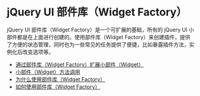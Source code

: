 # jQuery UI 部件库（Widget Factory）

jQuery UI 部件库（Widget Factory）是一个可扩展的基础，所有的 jQuery UI 小部件都是在上面进行创建的。使用部件库（Widget Factory）来创建插件，提供了方便的状态管理，同时也为一些常见的任务提供了便捷，比如暴露插件方法，实例化后改变选项等。

*   [通过部件库（Widget Factory）扩展小部件（Widget）](jqueryui-widget-extend.html)
*   [小部件（Widget）方法调用](jqueryui-widget-method.html)
*   [为什么使用部件库（Widget Factory）](jqueryui-widget-factory-why.html)
*   [如何使用部件库（Widget Factory）](jqueryui-widget-factory-how.html)

